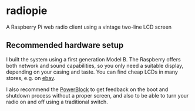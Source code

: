# radiopie
A Raspberry Pi web radio client using a vintage two-line LCD screen

## Recommended hardware setup

I built the system using a first generation Model B.
The Raspberry offers both network and sound capabilities,
so you only need a suitable display, depending on your casing and taste.
You can find cheap LCDs in many stores,
e.g. on [ebay](https://www.ebay.com/sch/i.html?_nkw=character+lcd+arduino).

I also recommend the
[PowerBlock](https://blog.petrockblock.com/powerblock-raspberry-pi-power-switch/)
to get feedback on the boot and shutdown process without a proper screen,
and also to be able to turn your radio on and off using a traditional switch.
